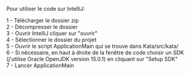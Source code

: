 Pour utiliser le code sur IntelliJ:

1 - Télécharger le dossier zip  
2 - Décompresser le dossier  
3 - Ouvrir IntelliJ cliquer sur "ouvrir"  
4 - Sélectionner le dossier du projet  
5 - Ouvrir le script ApplicationMain qui se trouve dans Kata/src/kata/  
6 - Si nécessaire, en haut à droite de la fenêtre de code choisir un SDK (j'utilise Oracle OpenJDK version 15.0.1)  en cliquant sur "Setup SDK"  
7 - Lancer ApplicationMain  

